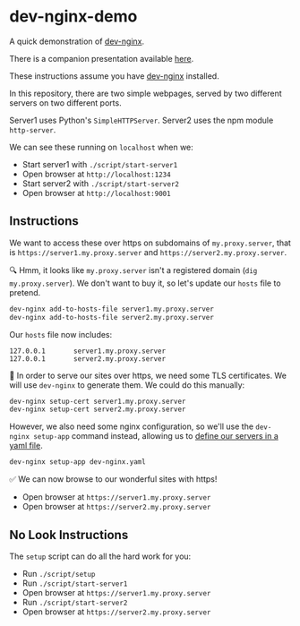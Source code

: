 # dev-nginx-demo

A quick demonstration of [dev-nginx](https://github.com/guardian/dev-nginx).

There is a companion presentation available [here](https://docs.google.com/presentation/d/1pqqucMJaTGfBi5dVQ82psEg2RtMWmj-7oF7UrSKmIzc/edit?usp=sharing).

These instructions assume you have [dev-nginx](https://github.com/guardian/dev-nginx) installed.

In this repository, there are two simple webpages, served by two different servers on two different ports.

Server1 uses Python's `SimpleHTTPServer`. Server2 uses the npm module `http-server`.

We can see these running on `localhost` when we:
- Start server1 with `./script/start-server1`
- Open browser at `http://localhost:1234`
- Start server2 with `./script/start-server2`
- Open browser at `http://localhost:9001`


## Instructions
We want to access these over https on subdomains of `my.proxy.server`, that is `https://server1.my.proxy.server` and `https://server2.my.proxy.server`.

🔍 Hmm, it looks like `my.proxy.server` isn't a registered domain (`dig my.proxy.server`). We don't want to buy it, so let's update our `hosts` file to pretend.

```sh
dev-nginx add-to-hosts-file server1.my.proxy.server
dev-nginx add-to-hosts-file server2.my.proxy.server
```

Our `hosts` file now includes:
```console
127.0.0.1		server1.my.proxy.server
127.0.0.1		server2.my.proxy.server
```

🔐 In order to serve our sites over https, we need some TLS certificates. We will use `dev-nginx` to generate them. We could do this manually:

```sh
dev-nginx setup-cert server1.my.proxy.server
dev-nginx setup-cert server2.my.proxy.server
```

However, we also need some nginx configuration, so we'll use the `dev-nginx setup-app` command instead, allowing us to [define our servers in a yaml file](./dev-nginx.yaml).

```sh
dev-nginx setup-app dev-nginx.yaml
```

✅ We can now browse to our wonderful sites with https!
- Open browser at `https://server1.my.proxy.server`
- Open browser at `https://server2.my.proxy.server`


## No Look Instructions
The `setup` script can do all the hard work for you:
- Run `./script/setup`
- Run `./script/start-server1`
- Open browser at `https://server1.my.proxy.server`
- Run `./script/start-server2`
- Open browser at `https://server2.my.proxy.server`